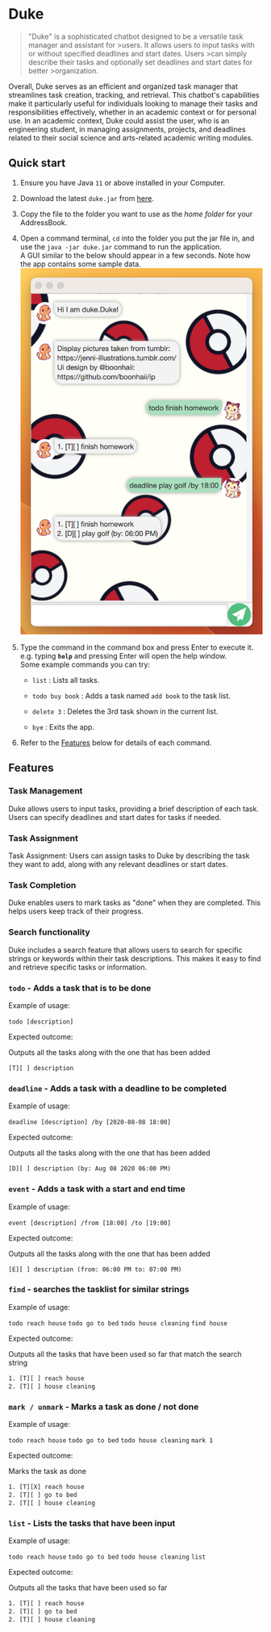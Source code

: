 # Duke
>"Duke" is a sophisticated chatbot designed to be a versatile task manager and assistant for >users. It allows users to input tasks with or without specified deadlines and start dates. Users >can simply describe their tasks and optionally set deadlines and start dates for better >organization.

Overall, Duke serves as an efficient and organized task manager that streamlines task creation, tracking, and retrieval. This chatbot's capabilities make it particularly useful for individuals looking to manage their tasks and responsibilities effectively, whether in an academic context or for personal use. In an academic context, Duke could assist the user, who is an engineering student, in managing assignments, projects, and deadlines related to their social science and arts-related academic writing modules.

## Quick start

1. Ensure you have Java `11` or above installed in your Computer.

1. Download the latest `duke.jar` from [here](https://github.com/lilozz2/ip/releases/download/A-Release/duke.jar).

1. Copy the file to the folder you want to use as the _home folder_ for your AddressBook.

1. Open a command terminal, `cd` into the folder you put the jar file in, and use the `java -jar duke.jar` command to run the application.<br>
   A GUI similar to the below should appear in a few seconds. Note how the app contains some sample data.<br>
   ![Ui](Ui.png)

1. Type the command in the command box and press Enter to execute it. e.g. typing **`help`** and pressing Enter will open the help window.<br>
   Some example commands you can try:

   * `list` : Lists all tasks.

   * `todo buy book` : Adds a task named `add book` to the task list.

   * `delete 3` : Deletes the 3rd task shown in the current list.

   * `bye` : Exits the app.

1. Refer to the [Features](#features) below for details of each command.


## Features

### Task Management

Duke allows users to input tasks, providing a brief description of each task. Users can specify deadlines and start dates for tasks if needed.

### Task Assignment

Task Assignment: Users can assign tasks to Duke by describing the task they want to add, along with any relevant deadlines or start dates.

### Task Completion

Duke enables users to mark tasks as "done" when they are completed. This helps users keep track of their progress.

### Search functionality

Duke includes a search feature that allows users to search for specific strings or keywords within their task descriptions. This makes it easy to find and retrieve specific tasks or information.

### `todo` - Adds a task that is to be done

Example of usage:

`todo [description]`

Expected outcome:

Outputs all the tasks along with the one that has been added

```
[T][ ] description
```

### `deadline` - Adds a task with a deadline to be completed

Example of usage:

`deadline [description] /by [2020-08-08 18:00]`

Expected outcome:

Outputs all the tasks along with the one that has been added

```
[D][ ] description (by: Aug 08 2020 06:00 PM)
```

### `event` - Adds a task with a start and end time

Example of usage:

`event [description] /from [18:00] /to [19:00]`

Expected outcome:

Outputs all the tasks along with the one that has been added

```
[E][ ] description (from: 06:00 PM to: 07:00 PM)
```

### `find` - searches the tasklist for similar strings

Example of usage:

`todo reach house`
`todo go to bed`
`todo house cleaning`
`find house`

Expected outcome:

Outputs all the tasks that have been used so far that match the search string

```
1. [T][ ] reach house
2. [T][ ] house cleaning
```

### `mark / unmark` - Marks a task as done / not done

Example of usage:

`todo reach house`
`todo go to bed`
`todo house cleaning`
`mark 1`

Expected outcome:

Marks the task as done

```
1. [T][X] reach house
2. [T][ ] go to bed
2. [T][ ] house cleaning
```

### `list` - Lists the tasks that have been input

Example of usage:

`todo reach house`
`todo go to bed`
`todo house cleaning`
`list`

Expected outcome:

Outputs all the tasks that have been used so far

```
1. [T][ ] reach house
2. [T][ ] go to bed
2. [T][ ] house cleaning
```